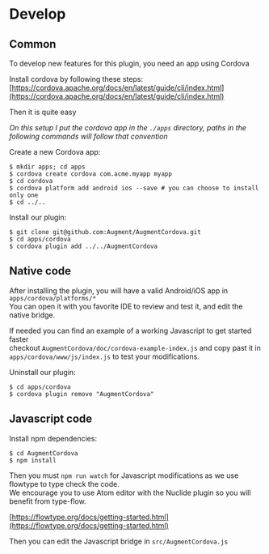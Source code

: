 # Develop

## Common

To develop new features for this plugin, you need an app using Cordova  

Install cordova by following these steps:   [https://cordova.apache.org/docs/en/latest/guide/cli/index.html](https://cordova.apache.org/docs/en/latest/guide/cli/index.html)  

Then it is quite easy

*On this setup I put the cordova app in the `./apps` directory, paths in the following commands will follow that convention*

Create a new Cordova app:

```
$ mkdir apps; cd apps
$ cordova create cordova com.acme.myapp myapp
$ cd cordova
$ cordova platform add android ios --save # you can choose to install only one
$ cd ../..
```

Install our plugin:
```
$ git clone git@github.com:Augment/AugmentCordova.git
$ cd apps/cordova
$ cordova plugin add ../../AugmentCordova
```

## Native code

After installing the plugin, you will have a valid Android/iOS app in `apps/cordova/platforms/*`  
You can open it with you favorite IDE to review and test it, and edit the native bridge.

If needed you can find an example of a working Javascript to get started faster  
checkout `AugmentCordova/doc/cordova-example-index.js` and copy past it in `apps/cordova/www/js/index.js` to test your modifications.

Uninstall our plugin:
```
$ cd apps/cordova
$ cordova plugin remove "AugmentCordova"
```

## Javascript code

Install npm dependencies:
```
$ cd AugmentCordova
$ npm install
```

Then you must `npm run watch` for Javascript modifications as we use flowtype to type check the code.  
We encourage you to use Atom editor with the Nuclide plugin so you will benefit from type-flow.

[https://flowtype.org/docs/getting-started.html](https://flowtype.org/docs/getting-started.html)

Then you can edit the Javascript bridge in `src/AugmentCordova.js`
